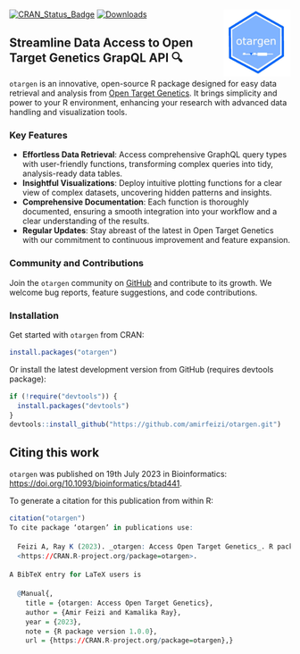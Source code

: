 #  <img src="man/figures/logo.jpg" align="right" width="120" />

[![CRAN_Status_Badge](https://www.r-pkg.org/badges/version/otargen?color=blue)](https://CRAN.R-project.org/package=otargen)
[![Downloads](https://cranlogs.r-pkg.org/badges/otargen?color=yellow)](https://CRAN.R-project.org/package=otargen)

## Streamline Data Access to Open Target Genetics GrapQL API 🔍
`otargen` is an innovative, open-source R package designed for easy data retrieval and analysis from [Open Target Genetics](https://genetics.opentargets.org). It brings simplicity and power to your R environment, enhancing your research with advanced data handling and visualization tools.

### Key Features
- **Effortless Data Retrieval**: Access comprehensive GraphQL query types with user-friendly functions, transforming complex queries into tidy, analysis-ready data tables.
- **Insightful Visualizations**: Deploy intuitive plotting functions for a clear view of complex datasets, uncovering hidden patterns and insights.
- **Comprehensive Documentation**: Each function is thoroughly documented, ensuring a smooth integration into your workflow and a clear understanding of the results.
- **Regular Updates**: Stay abreast of the latest in Open Target Genetics with our commitment to continuous improvement and feature expansion.

### Community and Contributions
Join the `otargen` community on [GitHub](https://github.com/amirfeizi/otargen) and contribute to its growth. We welcome bug reports, feature suggestions, and code contributions.

### Installation
Get started with `otargen` from CRAN:
```r
install.packages("otargen")

```
Or install the latest development version from GitHub (requires devtools package):

```r
if (!require("devtools")) {
  install.packages("devtools")
}
devtools::install_github("https://github.com/amirfeizi/otargen.git")
```

## Citing this work

`otargen` was published on 19th July 2023 in Bioinformatics:
<https://doi.org/10.1093/bioinformatics/btad441>.

To generate a citation for this publication from within R:

``` r
citation("otargen")
To cite package ‘otargen’ in publications use:

  Feizi A, Ray K (2023). _otargen: Access Open Target Genetics_. R package version 1.0.0,
  <https://CRAN.R-project.org/package=otargen>.

A BibTeX entry for LaTeX users is

  @Manual{,
    title = {otargen: Access Open Target Genetics},
    author = {Amir Feizi and Kamalika Ray},
    year = {2023},
    note = {R package version 1.0.0},
    url = {https://CRAN.R-project.org/package=otargen},}
```
